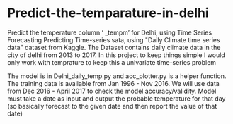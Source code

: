 # Predict-the-temparature-in-delhi
Predict the temperature column ‘ _tempm’ for Delhi, using Time Series Forecasting
Predicting Time-series sata, using "Daily Climate time series data" dataset from Kaggle. The Dataset contains daily climate data in the city of delhi from 2013 to 2017. In this project to keep things simple I would only work with temprature to keep this a univariate time-series problem

The model is in Delhi_daily_temp.py and acc_plotter.py is a helper function.
The training data is available from Jan 1996 - Nov 2016. We will use data from Dec 2016 -
April 2017 to check the model accuracy/validity.
Model must take a date as input and output the probable temperature for that day (so basically
forecast to the given date and then report the value of that date)

